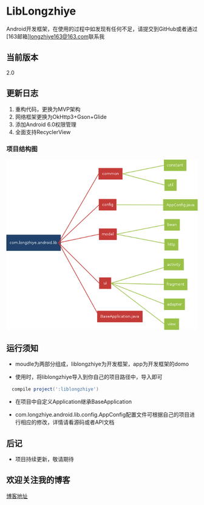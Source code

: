 # LibLongzhiye

Android开发框架，在使用的过程中如发现有任何不足，请提交到GitHub或者通过[163邮箱]<longzhiye163@163.com>联系我

## 当前版本

2.0

## 更新日志

1. 重构代码，更换为MVP架构
1. 网络框架更换为OkHttp3+Gson+Glide
1. 添加Android 6.0权限管理
1. 全面支持RecyclerView

### 项目结构图

![](images/20170308165600.png)

## 运行须知
- moudle为两部分组成，liblongzhiye为开发框架，app为开发框架的domo

- 使用时，将liblongzhiye导入到你自己的项目路径中，导入即可

```groovy
  compile project(':liblongzhiye')
```

- 在项目中自定义Application继承BaseApplication

- com.longzhiye.android.lib.config.AppConfig配置文件可根据自己的项目进行相应的修改，详情请看源码或者API文档

## 后记
- 项目持续更新，敬请期待

## 欢迎关注我的博客
[博客地址](http://longzhiye.net)

